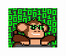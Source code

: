 <div style="display: flex; align-items: center;">
    <img src="media/ape.gif" style="width: 100px; height: 80px;">

</div>
